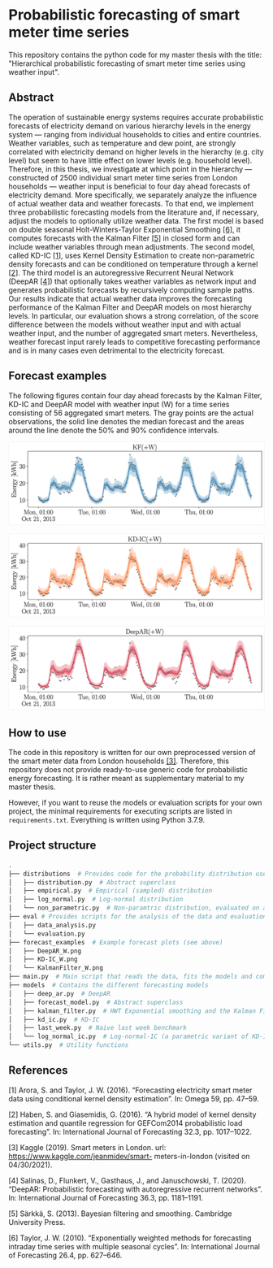 # Probabilistic forecasting of smart meter time series

This repository contains the python code for my master thesis with the title: "Hierarchical probabilistic forecasting of smart meter time series using weather input". 

## Abstract

The operation of sustainable energy systems requires accurate probabilistic forecasts of electricity demand on various hierarchy levels in the energy system — ranging from individual households to cities and entire countries. Weather variables, such as temperature and dew point, are strongly correlated with electricity demand on higher levels in the hierarchy (e.g. city level) but seem to have little effect on lower levels (e.g. household level). Therefore, in this thesis, we investigate at which point in the hierarchy — constructed of 2500 individual smart meter time series from London households — weather input is beneficial to four day ahead forecasts of electricity demand. More specifically, we separately analyze the influence of actual weather data and weather forecasts. To that end, we implement three probabilistic forecasting models from the literature and, if necessary, adjust the models to optionally utilize weather data. The first model is based on double seasonal Holt-Winters-Taylor Exponential Smoothing [[6]](#6), it computes forecasts with the Kalman Filter [[5]](#5) in closed form and can include weather variables through mean adjustments. The second model, called KD-IC [[1]](#1), uses Kernel Density Estimation to create non-parametric density forecasts and can be conditioned on temperature through a kernel [[2]](#2). The third model is an autoregressive Recurrent Neural Network (DeepAR [[4]](#4)) that optionally takes weather variables as network input and generates probabilistic forecasts by recursively computing sample paths. Our results indicate that actual weather data improves the forecasting performance of the Kalman Filter and DeepAR models on most hierarchy levels. In particular, our evaluation shows a strong correlation, of the score difference between the models without weather input and with actual weather input, and the number of aggregated smart meters. Nevertheless, weather forecast input rarely leads to competitive forecasting performance and is in many cases even detrimental to the electricity forecast.

## Forecast examples

The following figures contain four day ahead forecasts by the Kalman Filter, KD-IC and DeepAR model with weather input (W) for a time series consisting of 56 aggregated smart meters. The gray points are the actual observations, the solid line denotes the median forecast and the areas around the line denote the 50% and 90% confidence intervals.

![Kalman Filter](forecast_examples/KF_W.png)

![KD-IC](forecast_examples/KD-IC_W.png)

![DeepAR](forecast_examples/DeepAR_W.png)

## How to use

The code in this repository is written for our own preprocessed version of the smart meter data from London households [[3]](#3). Therefore, this repository does not provide ready-to-use generic code for probabilistic energy forecasting. It is rather meant as supplementary material to my master thesis. 

However, if you want to reuse the models or evaluation scripts for your own project, the minimal requirements for executing scripts are listed in `requirements.txt`. Everything is written using Python 3.7.9.

## Project structure

```bash
.
├── distributions  # Provides code for the probability distribution used by the forecasting models
│   ├── distribution.py  # Abstract superclass
│   ├── empirical.py  # Empirical (sampled) distribution
│   ├── log_normal.py  # Log-normal distribution
│   └── non_parametric.py  # Non-paramtric distribution, evaluated on a grid
├── eval # Provides scripts for the analysis of the data and evaluation of the forecasting model
│   ├── data_analysis.py
│   └── evaluation.py
├── forecast_examples  # Example forecast plots (see above)
│   ├── DeepAR_W.png
│   ├── KD-IC_W.png
│   └── KalmanFilter_W.png
├── main.py  # Main script that reads the data, fits the models and computes forecasts
├── models  # Contains the different forecasting models
│   ├── deep_ar.py  # DeepAR
│   ├── forecast_model.py  # Abstract superclass
│   ├── kalman_filter.py  # HWT Exponential smoothing and the Kalman Filter
│   ├── kd_ic.py  # KD-IC
│   ├── last_week.py  # Naive last week benchmark
│   └── log_normal_ic.py  # Log-normal-IC (a parametric variant of KD-IC)
└── utils.py  # Utility functions
```

## References

<a id="1">[1]</a> Arora, S. and Taylor, J. W. (2016). “Forecasting electricity smart meter data using conditional kernel density estimation”. In: Omega 59, pp. 47–59.

<a id="2">[2]</a> Haben, S. and Giasemidis, G. (2016). “A hybrid model of kernel density estimation and quantile regression for GEFCom2014 probabilistic load forecasting”. In: International Journal of Forecasting 32.3, pp. 1017–1022.

<a id="3">[3]</a> Kaggle (2019). Smart meters in London. url: https://www.kaggle.com/jeanmidev/smart-
meters-in-london (visited on 04/30/2021).

<a id="4">[4]</a> Salinas, D., Flunkert, V., Gasthaus, J., and Januschowski, T. (2020). “DeepAR: Probabilistic forecasting with autoregressive recurrent networks”. In: International Journal of Forecasting 36.3, pp. 1181–1191.

<a id="5">[5]</a> Särkkä, S. (2013). Bayesian filtering and smoothing. Cambridge University Press.

<a id="6">[6]</a> Taylor, J. W. (2010). “Exponentially weighted methods for forecasting intraday time series with multiple seasonal cycles”. In: International Journal of Forecasting 26.4, pp. 627–646.
